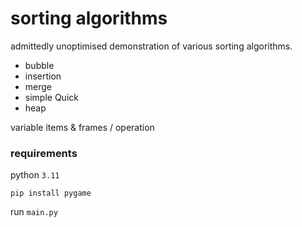 # sorting algorithms

admittedly unoptimised demonstration of various sorting algorithms.

* bubble
* insertion
* merge
* simple Quick
* heap

variable items & frames / operation

### requirements

python `3.11`

```shell
pip install pygame
 ```

run `main.py`